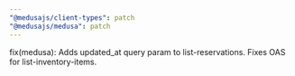 ```yaml
---
"@medusajs/client-types": patch
"@medusajs/medusa": patch
---
```


fix(medusa): Adds updated_at query param to list-reservations. Fixes OAS for list-inventory-items.
